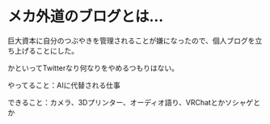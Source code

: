 # メカ外道のブログとは…

巨大資本に自分のつぶやきを管理されることが嫌になったので、個人ブログを立ち上げることにした。

かといってTwitterなり何なりをやめるつもりはない。

やってること：AIに代替される仕事

できること：カメラ、3Dプリンター、オーディオ語り、VRChatとかソシャゲとか
